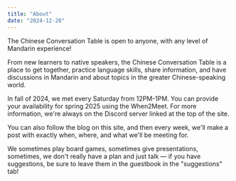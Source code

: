```yaml
---
title: "About"
date: "2024-12-20"
---
```


The Chinese Conversation Table is open to anyone, with any level of Mandarin experience!

From new learners to native speakers, the Chinese Conversation Table is a place to get together, practice language skills, share information, and have discussions in Mandarin and about topics in the greater Chinese-speaking world.

In fall of 2024, we met every Saturday from 12PM-1PM. You can provide your availability for spring 2025 using the When2Meet. For more information, we're always on the Discord server linked at the top of the site.

You can also follow the blog on this site, and then every week, we'll make a post with exactly when, where, and what we'll be meeting for.

We sometimes play board games, sometimes give presentations, sometimes, we don't really have a plan and just talk — if you have suggestions, be sure to leave them in the guestbook in the "suggestions" tab!
